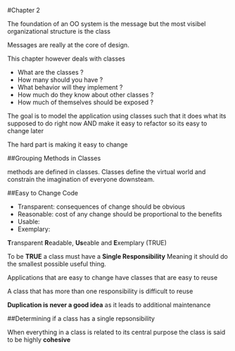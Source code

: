#Chapter 2 

The foundation of an OO system is the message but the most visibel organizational structure is the class

Messages are really at the core of design. 

This chapter however deals with classes

- What are the classes ?
- How many should you have ?
- What behavior will they implement ?
- How much do they know about other classes ? 
- How much of themselves should be exposed ? 


The goal is to model the application using classes such that it does what its supposed to do right now AND make it easy to refactor so its easy to change later

The hard part is making it easy to change


##Grouping Methods in Classes

methods are defined in classes. Classes define the virtual world and constrain the imagination of everyone downsteam.

##Easy to Change Code
- Transparent: consequences of change should be obvious
- Reasonable: cost of any change should be proportional to the benefits
- Usable: 
- Exemplary: 

**T**ransparent **R**eadable, **Us**eable and **E**xemplary (TRUE)

To be **TRUE** a class must have a __Single Responsibility__
Meaning it should do the smallest possible useful thing.


Applications that are easy to change have classes that are easy to reuse

A class that has more than one responsibility is difficult to reuse

__Duplication is never a good idea__ as it leads to additional maintenance

##Determining if a class has a single repsonsibility

When everything in a class is related to its central purpose the class is said to be highly __cohesive__